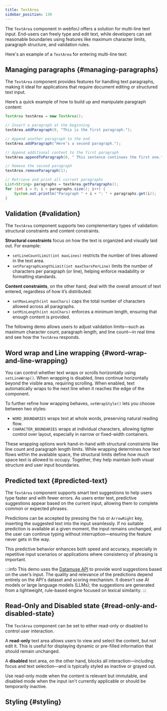```yaml
---
title: TextArea
sidebar_position: 130
---
```


<DocChip chip="shadow" />
<DocChip chip="name" label="dwc-textarea" />
<DocChip chip='since' label='24.10' />
<JavadocLink type="foundation" location="com/webforj/component/field/TextArea" top='true'/>

The `TextArea` component in webforJ offers a solution for multi-line text input. End-users can freely type and edit text, while developers can set reasonable boundaries using features like maximum character limits, paragraph structure, and validation rules.

Here's an example of a `TextArea` for entering multi-line text:

<ComponentDemo 
path='/webforj/textarea?' 
javaE='https://raw.githubusercontent.com/webforj/webforj-documentation/refs/heads/main/src/main/java/com/webforj/samples/views/textarea/TextAreaView.java'
height = '300px'
/>

## Managing paragraphs {#managing-paragraphs}

The `TextArea` component provides features for handling text paragraphs, making it ideal for applications that require document editing or structured text input.

Here’s a quick example of how to build up and manipulate paragraph content:

```java
TextArea textArea = new TextArea();

// Insert a paragraph at the beginning
textArea.addParagraph(0, "This is the first paragraph.");

// Append another paragraph to the end
textArea.addParagraph("Here’s a second paragraph.");

// Append additional content to the first paragraph
textArea.appendToParagraph(0, " This sentence continues the first one.");

// Remove the second paragraph
textArea.removeParagraph(1);

// Retrieve and print all current paragraphs
List<String> paragraphs = textArea.getParagraphs();
for (int i = 0; i < paragraphs.size(); i++) {
    System.out.println("Paragraph " + i + ": " + paragraphs.get(i));
}
```

## Validation {#validation}

The `TextArea` component supports two complementary types of validation: structural constraints and content constraints.

**Structural constraints** focus on how the text is organized and visually laid out. For example:
- `setLineCountLimit(int maxLines)` restricts the number of lines allowed in the text area.
- `setParagraphLengthLimit(int maxCharsPerLine)` limits the number of characters per paragraph (or line), helping enforce readability or formatting standards.

**Content constraints**, on the other hand, deal with the overall amount of text entered, regardless of how it’s distributed:
- `setMaxLength(int maxChars)` caps the total number of characters allowed across all paragraphs.
- `setMinLength(int minChars)` enforces a minimum length, ensuring that enough content is provided.

The following demo allows users to adjust validation limits—such as maximum character count, paragraph length, and line count—in real time and see how the `TextArea` responds.
	
<ComponentDemo 
path='/webforj/textareavalidation?' 
javaE='https://raw.githubusercontent.com/webforj/webforj-documentation/refs/heads/main/src/main/java/com/webforj/samples/views/textarea/TextAreaValidationView.java'
height = '550px'
/>

## Word wrap and Line wrapping {#word-wrap-and-line-wrapping}

You can control whether text wraps or scrolls horizontally using `setLineWrap()`. When wrapping is disabled, lines continue horizontally beyond the visible area, requiring scrolling. When enabled, text automatically wraps to the next line when it reaches the edge of the component.

To further refine how wrapping behaves, `setWrapStyle()` lets you choose between two styles:
- `WORD_BOUNDARIES` wraps text at whole words, preserving natural reading flow.
- `CHARACTER_BOUNDARIES` wraps at individual characters, allowing tighter control over layout, especially in narrow or fixed-width containers.

These wrapping options work hand-in-hand with structural constraints like line count and paragraph length limits. While wrapping determines *how* text flows within the available space, the structural limits define *how much* space text is allowed to occupy. Together, they help maintain both visual structure and user input boundaries.

<ComponentDemo 
path='/webforj/textareawrap?' 
javaE='https://raw.githubusercontent.com/webforj/webforj-documentation/refs/heads/main/src/main/java/com/webforj/samples/views/textarea/TextAreaWrapView.java'
height = '400px'
/>

## Predicted text {#predicted-text}

The `TextArea` component supports smart text suggestions to help users type faster and with fewer errors. As users enter text, predictive suggestions appear based on the current input, allowing them to complete common or expected phrases.

Predictions can be accepted by pressing the `Tab` or `ArrowRight` key, inserting the suggested text into the input seamlessly. If no suitable prediction is available at a given moment, the input remains unchanged, and the user can continue typing without interruption—ensuring the feature never gets in the way.

This predictive behavior enhances both speed and accuracy, especially in repetitive input scenarios or applications where consistency of phrasing is important.

<ComponentDemo 
path='/webforj/textareapredictedtext?' 
javaE='https://raw.githubusercontent.com/webforj/webforj-documentation/refs/heads/main/src/main/java/com/webforj/samples/views/textarea/TextAreaPredictedTextView.java'
height = '400px'
/>

:::info
This demo uses the [Datamuse API](https://datamuse.com/) to provide word suggestions based on the user’s input. The quality and relevance of the predictions depend entirely on the API's dataset and scoring mechanism. It doesn't use AI models or large language models (LLMs); the suggestions are generated from a lightweight, rule-based engine focused on lexical similarity.
:::

## Read-Only and Disabled state {#read-only-and-disabled-state}

The `TextArea` component can be set to either read-only or disabled to control user interaction.

A **read-only** text area allows users to view and select the content, but not edit it. This is useful for displaying dynamic or pre-filled information that should remain unchanged.

A **disabled** text area, on the other hand, blocks all interaction—including focus and text selection—and is typically styled as inactive or grayed out.

Use read-only mode when the content is relevant but immutable, and disabled mode when the input isn't currently applicable or should be temporarily inactive.

<ComponentDemo 
path='/webforj/textareastates?' 
javaE='https://raw.githubusercontent.com/webforj/webforj-documentation/refs/heads/main/src/main/java/com/webforj/samples/views/textarea/TextAreaStatesView.java'
height = '300px'
/>

## Styling {#styling}

<TableBuilder name="TextArea" />